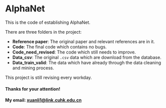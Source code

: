 # AlphaNet

 This is the code of establishing AlphaNet.
 
 There are three folders in the project:

- **Reference paper**: The original paper and relevant references are in it.
- **Code**: The final code which contains no bugs.
- **Code_need_revised**: The code which still needs to improve.
- **Data_csv**: The original `.csv` data which are download from the database.
- **Data_train_valid**: The data which have already through the data cleaning and mining process.

This project is still revising every workday.

#### Thanks for your attention!
#### My email: [xuanli1@link.cuhk.edu.cn]()